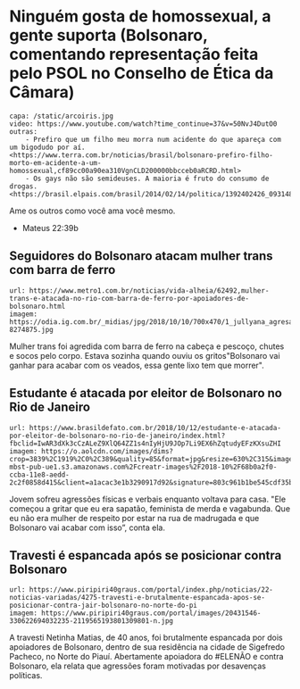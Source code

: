 # Ninguém gosta de homossexual, a gente suporta (Bolsonaro, comentando representação feita pelo PSOL no Conselho de Ética da Câmara)

    capa: /static/arcoiris.jpg
    video: https://www.youtube.com/watch?time_continue=37&v=50NvJ4DutO0
    outras:
        - Prefiro que um filho meu morra num acidente do que apareça com um bigodudo por aí. <https://www.terra.com.br/noticias/brasil/bolsonaro-prefiro-filho-morto-em-acidente-a-um-homossexual,cf89cc00a90ea310VgnCLD200000bbcceb0aRCRD.html>
        - Os gays não são semideuses. A maioria é fruto do consumo de drogas. <https://brasil.elpais.com/brasil/2014/02/14/politica/1392402426_093148.html>

Ame os outros como você ama você mesmo.
- Mateus 22:39b


## Seguidores do Bolsonaro atacam mulher trans com barra de ferro

    url: https://www.metro1.com.br/noticias/vida-alheia/62492,mulher-trans-e-atacada-no-rio-com-barra-de-ferro-por-apoiadores-de-bolsonaro.html
    imagem: https://odia.ig.com.br/_midias/jpg/2018/10/10/700x470/1_jullyana_agresao-8274875.jpg

Mulher trans foi agredida com barra de ferro na cabeça e pescoço, chutes e
socos pelo corpo. Estava sozinha quando ouviu os gritos"Bolsonaro vai ganhar
para acabar com os veados, essa gente lixo tem que morrer".


## Estudante é atacada por eleitor de Bolsonaro no Rio de Janeiro

    url: https://www.brasildefato.com.br/2018/10/12/estudante-e-atacada-por-eleitor-de-bolsonaro-no-rio-de-janeiro/index.html?fbclid=IwAR3dXk3cCzALeZ9XlQ64ZZ1s4nIyHjU9JOp7Li9EX6hZqtudyEFzKXsuZHI
    imagem: https://o.aolcdn.com/images/dims?crop=3839%2C1919%2C0%2C389&quality=85&format=jpg&resize=630%2C315&image_uri=https%3A%2F%2Fmedia-mbst-pub-ue1.s3.amazonaws.com%2Fcreatr-images%2F2018-10%2F68b0a2f0-ccba-11e8-aedd-2c2f0858d415&client=a1acac3e1b3290917d92&signature=803c961b1be545cdf35bc87d3a9140ddef12f86d

Jovem sofreu agressões físicas e verbais enquanto voltava para casa. "Ele
começou a gritar que eu era sapatão, feminista de merda e vagabunda. Que eu não
era mulher de respeito por estar na rua de madrugada e que Bolsonaro vai acabar
com isso”, conta ela.


## Travesti é espancada após se posicionar contra Bolsonaro

    url: https://www.piripiri40graus.com/portal/index.php/noticias/22-noticias-variadas/4275-travesti-e-brutalmente-espancada-apos-se-posicionar-contra-jair-bolsonaro-no-norte-do-pi
    imagem: https://www.piripiri40graus.com/portal/images/20431546-330622694032235-2119565193801309801-n.jpg

A travesti Netinha Matias, de 40 anos, foi brutalmente espancada por dois
apoiadores de Bolsonaro, dentro de sua residência na cidade de Sigefredo Pacheco,
no Norte do Piauí. Abertamente apoiadora do #ELENÃO e contra Bolsonaro, ela
relata que agressões foram motivadas por desavenças políticas.